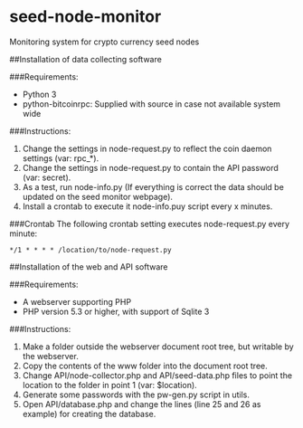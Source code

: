 # seed-node-monitor
Monitoring system for crypto currency seed nodes


##Installation of data collecting software

###Requirements:
* Python 3
* python-bitcoinrpc: Supplied with source in case not available system wide

###Instructions:
1. Change the settings in node-request.py to reflect the coin daemon settings (var: rpc_*).
2. Change the settings in node-request.py to contain the API password (var: secret).
3. As a test, run node-info.py (If everything is correct the data should be updated on the seed monitor webpage).
4. Install a crontab to execute it node-info.puy script every x minutes.

###Crontab
The following crontab setting executes node-request.py every minute:

`*/1 * * * * /location/to/node-request.py`


##Installation of the web and API software

###Requirements:
* A webserver supporting PHP
* PHP version 5.3 or higher, with support of Sqlite 3

###Instructions:
1. Make a folder outside the webserver document root tree, but writable by the webserver.
2. Copy the contents of the www folder into the document root tree.
3. Change API/node-collector.php and API/seed-data.php files to point the location to the folder in point 1 (var: $location).
4. Generate some passwords with the pw-gen.py script in utils.
5. Open API/database.php and change the lines (line 25 and 26 as example) for creating the database.
